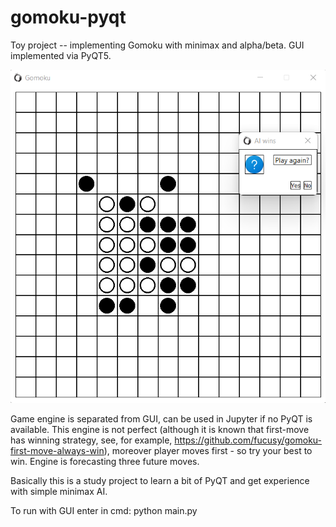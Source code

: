 # gomoku-pyqt
Toy project -- implementing Gomoku with minimax and alpha/beta.
GUI implemented via PyQT5.

![Screenshot](interface-example.png)

Game engine is separated from GUI, can be used in Jupyter if no PyQT is available.
This engine is not perfect (although it is known that first-move has winning strategy, see, for example, https://github.com/fucusy/gomoku-first-move-always-win), moreover player moves first - so try your best to win. Engine is forecasting three future moves.

Basically this is a study project to learn a bit of PyQT and get experience with simple minimax AI.

To run with GUI enter in cmd: python main.py